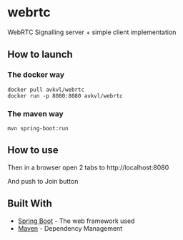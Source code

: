 # webrtc
WebRTC Signalling server + simple client implementation

## How to launch

### The docker way

```
docker pull avkvl/webrtc
docker run -p 8080:8080 avkvl/webrtc
```

### The maven way

```
mvn spring-boot:run
```

## How to use

Then in a browser open 2 tabs to http://localhost:8080

And push to Join button

## Built With

* [Spring Boot](https://spring.io/guides/gs/spring-boot/) - The web framework used
* [Maven](https://maven.apache.org/) - Dependency Management
